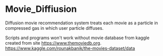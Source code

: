 # Movie_Diffiusion
Diffusion movie recommendation system treats each movie as a particle in compressed gas in which user particle diffuses.

Scripts and programs won't work without movie database from kaggle created from site https://www.themoviedb.org.
https://www.kaggle.com/rounakbanik/the-movies-dataset/data
